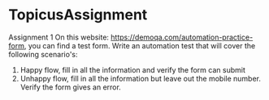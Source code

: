 # TopicusAssignment
Assignment 1
On this website: https://demoqa.com/automation-practice-form, you can find a test form. Write an automation test that will cover the following scenario's:
1) Happy flow, fill in all the information and verify the form can submit
2) Unhappy flow, fill in all the information but leave out the mobile number. Verify the form gives an error.
